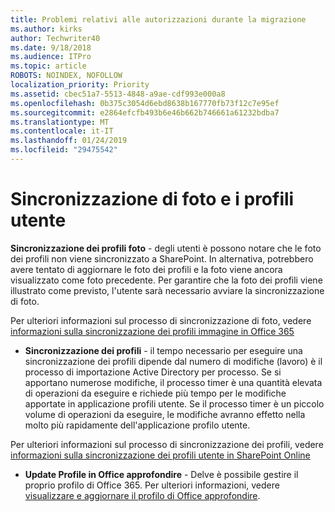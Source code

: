 ```yaml
---
title: Problemi relativi alle autorizzazioni durante la migrazione
ms.author: kirks
author: Techwriter40
ms.date: 9/18/2018
ms.audience: ITPro
ms.topic: article
ROBOTS: NOINDEX, NOFOLLOW
localization_priority: Priority
ms.assetid: cbec51a7-5513-4848-a9ae-cdf993e000a8
ms.openlocfilehash: 0b375c3054d6ebd8638b167770fb73f12c7e95ef
ms.sourcegitcommit: e2864efcfb493b6e46b662b746661a61232bdba7
ms.translationtype: MT
ms.contentlocale: it-IT
ms.lasthandoff: 01/24/2019
ms.locfileid: "29475542"
---
```

# <a name="user-profile-and-photo-synchronization"></a>Sincronizzazione di foto e i profili utente

 **Sincronizzazione dei profili foto** - degli utenti è possono notare che le foto dei profili non viene sincronizzato a SharePoint. In alternativa, potrebbero avere tentato di aggiornare le foto dei profili e la foto viene ancora visualizzato come foto precedente. Per garantire che la foto dei profili viene illustrato come previsto, l'utente sarà necessario avviare la sincronizzazione di foto. 
  
Per ulteriori informazioni sul processo di sincronizzazione di foto, vedere [informazioni sulla sincronizzazione dei profili immagine in Office 365](https://go.microsoft.com/fwlink/?linkid=2022634)
  
- **Sincronizzazione dei profili** - il tempo necessario per eseguire una sincronizzazione dei profili dipende dal numero di modifiche (lavoro) è il processo di importazione Active Directory per processo. Se si apportano numerose modifiche, il processo timer è una quantità elevata di operazioni da eseguire e richiede più tempo per le modifiche apportate in applicazione profili utente. Se il processo timer è un piccolo volume di operazioni da eseguire, le modifiche avranno effetto nella molto più rapidamente dell'applicazione profilo utente. 
  
Per ulteriori informazioni sul processo di sincronizzazione dei profili, vedere [informazioni sulla sincronizzazione dei profili utente in SharePoint Online](https://go.microsoft.com/fwlink/?linkid=2022639)
    
- **Update Profile in Office approfondire** - Delve è possibile gestire il proprio profilo di Office 365. Per ulteriori informazioni, vedere [visualizzare e aggiornare il profilo di Office approfondire](https://support.office.com/en-us/article/View-and-update-your-profile-in-Office-Delve-4e84343b-eedf-45a1-aeb9-8627ccca14ba).
    

